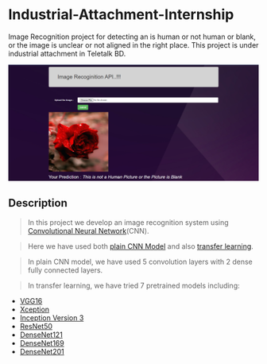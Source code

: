 # Industrial-Attachment-Internship
Image Recognition project for detecting an is human or not human or blank, or the image is unclear or not aligned in the right place. This project is under industrial attachment in Teletalk BD.

![Demo API](https://github.com/nafiul-araf/Industrial-Attachment-Internship/blob/main/ourput.PNG)

## Description 
> In this project we develop an image recognition system using [Convolutional Neural Network](https://en.wikipedia.org/wiki/Convolutional_neural_network)(CNN). 

> Here we have used both [plain CNN Model](https://towardsdatascience.com/understanding-cnn-convolutional-neural-network69fd626ee7d4#:~:text=CNN%20is%20a%20type%20of,features%20automatically%20for%20better%20classification.) and also [transfer learning](https://machinelearningmastery.com/transfer-learning-for-deep-learning/). 

> In plain CNN model, we have used 5 convolution layers with 2 dense fully connected layers. 

> In transfer learning, we have tried 7 pretrained models including: 
- [VGG16](https://www.geeksforgeeks.org/vgg-16-cnn-model/)
- [Xception](https://keras.io/api/applications/xception/)
- [Inception Version 3](https://paperswithcode.com/method/inception-v3)
- [ResNet50](https://towardsdatascience.com/understanding-and-coding-a-resnet-in-keras-446d7ff84d33)
- [DenseNet121](https://towardsdatascience.com/creating-densenet-121-with-tensorflow-edbc08a956d8)
- [DenseNet169](https://docs.openvino.ai/latest/omz_models_model_densenet_169.html)
- [DenseNet201](https://keras.io/api/applications/densenet/)
